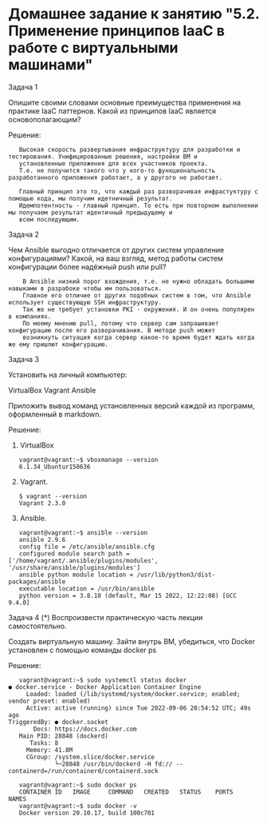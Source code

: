 # Домашнее задание к занятию "5.2. Применение принципов IaaC в работе с виртуальными машинами"

   Задача 1
   
   Опишите своими словами основные преимущества применения на практике IaaC паттернов.
   Какой из принципов IaaC является основополагающим?

   Решение:
```
   Высокая скорость развертывания инфраструктуру для разработки и тестирования. Унифицированные решения, настройки ВМ и
   установленные приложения для всех участников проекта.
   Т.е. не получится такого что у кого-то функциональность разработанного приложения работает, а у другого не работает.
   
   Главный принцип это то, что каждый раз разворачивая инфрастуктуру с помощью кода, мы получим идетничный результат.
   Идемпотентность - главный принцип. То есть при повторном выполнении мы получаем результат идентичный предыдущему и 
   всем последующим.
```   
   Задача 2

   Чем Ansible выгодно отличается от других систем управление конфигурациями?
   Какой, на ваш взгляд, метод работы систем конфигурации более надёжный push или pull?

```
    В Ansible низкий порог вхождения, т.е. не нужно обладать большими навыками в разрабоке чтобы им пользоваться.
    Главное его отличие от других подобных систем в том, что Ansible использует существующую SSH инфраструктуру.
    Так же не требует установки PKI - окружения. И он очень популярен в компаниях.
    По моему мнению pull, потому что сервер сам запрашивает конфигурацию после его разворачивания. В методе push может 
    возникнуть ситуация когда сервер какое-то время будет ждать когда же ему пришлют конфигурацию.
```
   Задача 3

   Установить на личный компьютер:

   VirtualBox
   Vagrant
   Ansible

   Приложить вывод команд установленных версий каждой из программ, оформленный в markdown.
   
   Решение:

   1. VirtualBox
```
   vagrant@vagrant:~$ vboxmanage --version
   6.1.34_Ubuntur150636
```
   2. Vagrant.
```
   $ vagrant --version
   Vagrant 2.3.0

``` 
   3. Ansible.
```
   vagrant@vagrant:~$ ansible --version
   ansible 2.9.6
   config file = /etc/ansible/ansible.cfg
   configured module search path = ['/home/vagrant/.ansible/plugins/modules', '/usr/share/ansible/plugins/modules']
   ansible python module location = /usr/lib/python3/dist-packages/ansible
   executable location = /usr/bin/ansible
   python version = 3.8.10 (default, Mar 15 2022, 12:22:08) [GCC 9.4.0]

```
  
   Задача 4 (*) Воспроизвести практическую часть лекции самостоятельно.

   Создать виртуальную машину. Зайти внутрь ВМ, убедиться, что Docker установлен с помощью команды docker ps
   
   Решение:

```
   vagrant@vagrant:~$ sudo systemctl status docker
● docker.service - Docker Application Container Engine
     Loaded: loaded (/lib/systemd/system/docker.service; enabled; vendor preset: enabled)
     Active: active (running) since Tue 2022-09-06 20:54:52 UTC; 49s ago
TriggeredBy: ● docker.socket
       Docs: https://docs.docker.com
   Main PID: 28848 (dockerd)
      Tasks: 8
     Memory: 41.8M
     CGroup: /system.slice/docker.service
             └─28848 /usr/bin/dockerd -H fd:// --containerd=/run/containerd/containerd.sock
             
   vagrant@vagrant:~$ sudo docker ps
   CONTAINER ID   IMAGE     COMMAND   CREATED   STATUS    PORTS     NAMES
   vagrant@vagrant:~$ sudo docker -v
   Docker version 20.10.17, build 100c701
   
```